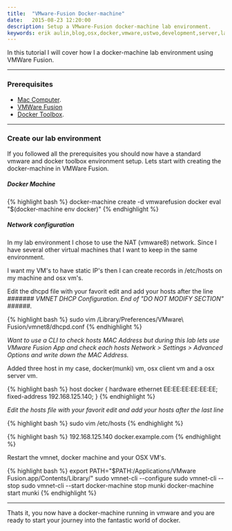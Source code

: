 ```yaml
---
title:  "VMware-Fusion Docker-machine"
date:   2015-08-23 12:20:00
description: Setup a VMware-Fusion docker-machine lab environment.
keywords: erik aulin,blog,osx,docker,vmware,ustwo,development,server,lab,fusion
---
```


In this tutorial I will cover how I a docker-machine lab environment using VMWare Fusion.
***

### Prerequisites
* [Mac Computer](http://www.apple.com/mac/).
* [VMWare Fusion](http://www.vmware.com/products/fusion)
* [Docker Toolbox](https://www.docker.com/toolbox).

***

### Create our lab environment
If you followed all the prerequisites you should now have a standard vmware and docker toolbox environment setup.
Lets start with creating the docker-machine in VMWare Fusion.

##### Docker Machine
{% highlight bash %}
docker-machine create -d vmwarefusion docker
eval "$(docker-machine env docker)"
{% endhighlight %}

##### Network configuration
In my lab environment I chose to use the NAT (vmware8) network.
Since I have several other virtual machines that I want to keep in the same environment.

I want my VM's to have static IP's then I can create records in /etc/hosts on my machine and osx vm's.

Edit the dhcpd file with your favorit edit and add your hosts after the line *####### VMNET DHCP Configuration. End of "DO NOT MODIFY SECTION" ######.*

{% highlight bash %}
sudo vim /Library/Preferences/VMware\ Fusion/vmnet8/dhcpd.conf
{% endhighlight %}

*Want to use a CLI to check hosts MAC Address but during this lab lets use VMware Fusion App and check each hosts Network > Settings > Advanced Options and write down the MAC Address.*

Added three host in my case, docker(munki) vm, osx client vm and a osx server vm.

{% highlight bash %}
host docker {
    hardware ethernet EE:EE:EE:EE:EE:EE;
    fixed-address 192.168.125.140;
}
{% endhighlight %}

*Edit the hosts file with your favorit edit and add your hosts after the last line*

{% highlight bash %}
sudo vim /etc/hosts
{% endhighlight %}

{% highlight bash %}
192.168.125.140 docker.example.com
{% endhighlight %}

Restart the vmnet, docker machine and your OSX VM's.

{% highlight bash %}
export PATH="$PATH:/Applications/VMware Fusion.app/Contents/Library/"
sudo vmnet-cli --configure
sudo vmnet-cli --stop
sudo vmnet-cli --start
docker-machine stop munki
docker-machine start munki
{% endhighlight %}

***

Thats it, you now have a docker-machine running in vmware and you are ready to start your journey into the fantastic world of docker.
